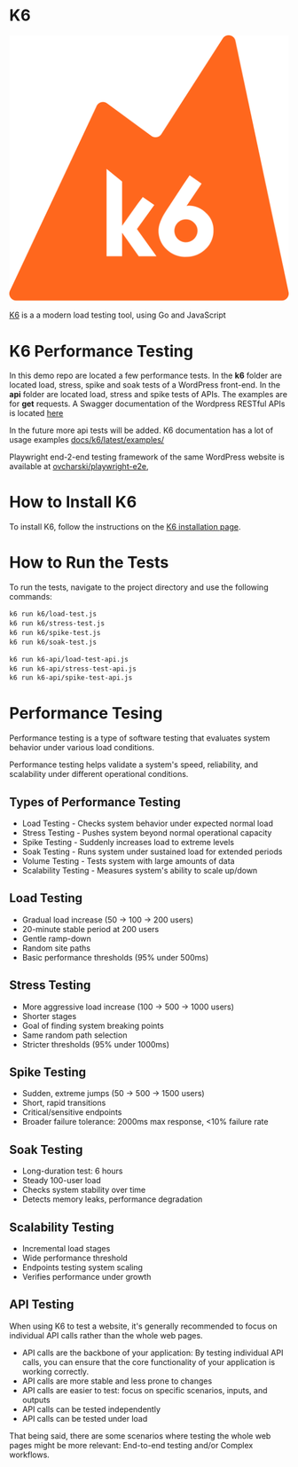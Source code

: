 # K6

[![N|Solid](https://raw.githubusercontent.com/grafana/k6/master/assets/logo.svg)](https://k6.io/)

[K6](https://k6.io/) is a a modern load testing tool, using Go and JavaScript

# K6 Performance Testing

In this demo repo are located a few performance tests. In the **k6** folder are located load, stress, spike and soak tests of a WordPress front-end. 
In the **api** folder are located load, stress and spike tests of APIs. The examples are for **get** requests.
A Swagger documentation of the Wordpress RESTful APIs is located  [here](https://ovcharski.com/shop/rest-api/docs/)

In the future more api tests will be added. K6 documentation has a lot of usage examples [docs/k6/latest/examples/](https://grafana.com/docs/k6/latest/examples/)

Playwright end-2-end testing framework of the same WordPress website is available at [ovcharski/playwright-e2e](https://github.com/ovcharski/playwright-e2e/),

# How to Install K6

To install K6, follow the instructions on the [K6 installation page](https://k6.io/docs/getting-started/installation/).

# How to Run the Tests

To run the tests, navigate to the project directory and use the following commands:

```sh
k6 run k6/load-test.js
k6 run k6/stress-test.js
k6 run k6/spike-test.js
k6 run k6/soak-test.js
```
```sh
k6 run k6-api/load-test-api.js
k6 run k6-api/stress-test-api.js
k6 run k6-api/spike-test-api.js
```

# Performance Tesing

Performance testing is a type of software testing that evaluates system behavior under various load conditions.

Performance testing helps validate a system's speed, reliability, and scalability under different operational conditions.

## Types of Performance Testing

- Load Testing - Checks system behavior under expected normal load
- Stress Testing - Pushes system beyond normal operational capacity
- Spike Testing - Suddenly increases load to extreme levels
- Soak Testing - Runs system under sustained load for extended periods
- Volume Testing - Tests system with large amounts of data
- Scalability Testing - Measures system's ability to scale up/down

## Load Testing
- Gradual load increase (50 → 100 → 200 users)
- 20-minute stable period at 200 users
- Gentle ramp-down
- Random site paths
- Basic performance thresholds (95% under 500ms)

## Stress Testing
- More aggressive load increase (100 → 500 → 1000 users)
- Shorter stages
- Goal of finding system breaking points
- Same random path selection
- Stricter thresholds (95% under 1000ms)

## Spike Testing
- Sudden, extreme jumps (50 → 500 → 1500 users)
- Short, rapid transitions
- Critical/sensitive endpoints
- Broader failure tolerance: 2000ms max response, <10% failure rate

## Soak Testing

- Long-duration test: 6 hours
- Steady 100-user load
- Checks system stability over time
- Detects memory leaks, performance degradation

## Scalability Testing

- Incremental load stages
- Wide performance threshold
- Endpoints testing system scaling
- Verifies performance under growth

## API Testing

When using K6 to test a website, it's generally recommended to focus on individual API calls rather than the whole web pages. 

- API calls are the backbone of your application: By testing individual API calls, you can ensure that the core functionality of your application is working correctly.
- API calls are more stable and less prone to changes
- API calls are easier to test: focus on specific scenarios, inputs, and outputs
- API calls can be tested independently
- API calls can be tested under load

That being said, there are some scenarios where testing the whole web pages might be more relevant: End-to-end testing and/or Complex workflows.
